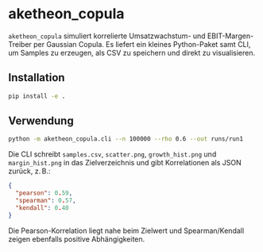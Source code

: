 # aketheon_copula

`aketheon_copula` simuliert korrelierte Umsatzwachstum- und EBIT-Margen-Treiber per Gaussian Copula. Es liefert ein kleines Python-Paket samt CLI, um Samples zu erzeugen, als CSV zu speichern und direkt zu visualisieren.

## Installation

```bash
pip install -e .
```

## Verwendung

```bash
python -m aketheon_copula.cli --n 100000 --rho 0.6 --out runs/run1
```

Die CLI schreibt `samples.csv`, `scatter.png`, `growth_hist.png` und `margin_hist.png` in das Zielverzeichnis und gibt Korrelationen als JSON zurück, z. B.:

```json
{
  "pearson": 0.59,
  "spearman": 0.57,
  "kendall": 0.40
}
```

Die Pearson-Korrelation liegt nahe beim Zielwert und Spearman/Kendall zeigen ebenfalls positive Abhängigkeiten.
